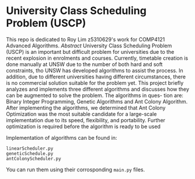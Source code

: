 # University Class Scheduling Problem (USCP)

This repo is dedicated to Roy Lim z5310629's work for COMP4121 Advanced Algorithms.
*Abstract*
University Class Scheduling Problem (USCP) is an important but difficult problem for
universities due to the recent explosion in enrolments and courses. Currently, timetable
creation is done manually at UNSW due to the number of both hard and soft constraints,
tho UNSW has developed algorithms to assist the process. In addition, due to different
universities having different circumstances, there is no commercial solution suitable for
the problem yet. This project briefly analyzes and implements three different algorithms
and discusses how they can be augmented to solve the problem. The algorithms in ques-
tion are: Binary Integer Programming, Genetic Algorithms and Ant Colony Algorithm.
After implementing the algorithms, we determined that Ant Colony Optimization was the
most suitable candidate for a large-scale implementation due to its speed, flexibility, and
portability. Further optimization is required before the algorithm is ready to be used

Implementation of algorithms can be found in:
```shell
linearScheduler.py
geneticSchedule.py
antColonyScheduler.py
```

You can run them using their corrosponding `main.py` files.



